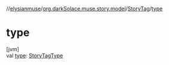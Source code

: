 //[elysianmuse](../../../index.md)/[org.darkSolace.muse.story.model](../index.md)/[StoryTag](index.md)/[type](type.md)

# type

[jvm]\
val [type](type.md): [StoryTagType](../-story-tag-type/index.md)
